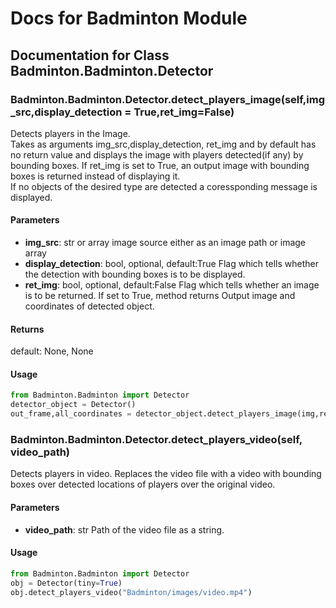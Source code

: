 # Docs for Badminton Module

## Documentation for Class Badminton.Badminton.Detector
### Badminton.Badminton.Detector.detect_players_image(self,img_src,display_detection = True,ret_img=False)
   Detects players in the Image.  
   Takes as arguments img_src,display_detection, ret_img and by default has no return value and displays the image with players detected(if any) by bounding boxes. If ret_img is set to True, an output image with bounding boxes is returned instead of displaying it.  
   If no objects of the desired type are detected a coressponding message is displayed. 

#### Parameters
* **img_src**: str or array
   image source either as an image path or image array
* **display_detection**: bool, optional, default:True
   Flag which tells whether the detection with bounding boxes is to be displayed.
* **ret_img**: bool, optional, default:False
   Flag which tells whether an image is to be returned. If set to True, method returns Output image and coordinates of detected object.

#### Returns
   default: None, None

#### Usage
```python
from Badminton.Badminton import Detector
detector_object = Detector()
out_frame,all_coordinates = detector_object.detect_players_image(img,ret_img=1,display_detection=False)
```

### Badminton.Badminton.Detector.detect_players_video(self, video_path)
   Detects players in video. Replaces the video file with a video with bounding boxes over detected locations of players over the original video.  

#### Parameters
* **video_path**: str
   Path of the video file as a string.  

#### Usage
```python
from Badminton.Badminton import Detector
obj = Detector(tiny=True)
obj.detect_players_video("Badminton/images/video.mp4")
```
